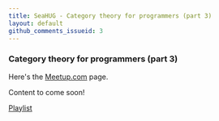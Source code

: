 ```yaml
---
title: SeaHUG - Category theory for programmers (part 3)
layout: default
github_comments_issueid: 3
---
```

### Category theory for programmers (part 3)

Here's the [Meetup.com][meetup-sign-up] page.

Content to come soon!

[Playlist][playlist]

[meetup-sign-up]: https://www.meetup.com/SEAHUG/events/252668089
[playlist]: https://www.youtube.com/watch?v=F5uEpKwHqdk&list=PLbgaMIhjbmEn64WVX4B08B4h2rOtueWIL
